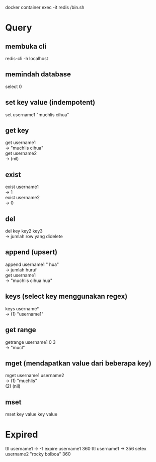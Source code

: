 docker container exec -it redis /bin.sh

# Query

## membuka cli  
redis-cli -h localhost  

## memindah database  
select 0  

## set key value (indempotent)  
set username1 "muchlis cihua"   

## get key  
get username1  
-> "muchlis cihua"  
get username2  
-> (nil)  

## exist  
exist username1  
-> 1  
exist username2  
-> 0  

## del  
del key key2 key3  
-> jumlah row yang didelete  

## append (upsert)  
append username1 " hua"  
-> jumlah huruf  
get username1  
-> "muchlis cihua hua"  

## keys (select key menggunakan regex)  
keys username*  
-> (1) "username1"  

## get range  
getrange username1 0 3  
-> "mucl"  

## mget (mendapatkan value dari beberapa key)  
mget username1 username2  
-> (1) "muchlis"  
(2) (nil)  

## mset  
mset key value key value  

# Expired

ttl username1
-> -1
expire username1 360
ttl username1
-> 356
setex username2 "rocky bolboa" 360


